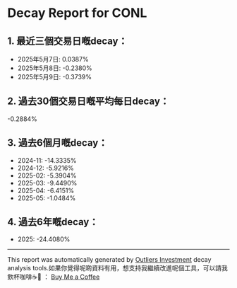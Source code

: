# Decay Report for CONL

## 1. 最近三個交易日嘅decay：

- 2025年5月7日: 0.0387%
- 2025年5月8日: -0.2380%
- 2025年5月9日: -0.3739%

## 2. 過去30個交易日嘅平均每日decay：
-0.2884%

## 3. 過去6個月嘅decay：

- 2024-11: -14.3335%
- 2024-12: -5.9216%
- 2025-02: -5.3904%
- 2025-03: -9.4490%
- 2025-04: -6.4151%
- 2025-05: -1.0484%

## 4. 過去6年嘅decay：

- 2025: -24.4080%
---

This report was automatically generated by [Outliers Investment](https://outliersecon.github.io/Outliers-Investment/) decay analysis tools.如果你覺得呢啲資料有用，想支持我繼續改進呢個工具，可以請我飲杯咖啡☕🙏 ：
[Buy Me a Coffee](https://buymeacoffee.com/outliersecon)